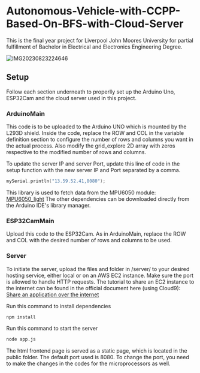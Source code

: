 # Autonomous-Vehicle-with-CCPP-Based-On-BFS-with-Cloud-Server
This is the final year project for Liverpool John Moores University for partial fulfillment of Bachelor in Electrical and Electronics Engineering Degree. 

![IMG20230823224646](https://github.com/boboTheDev/Autonomous-Vehicle-with-CCPP-Based-On-BFS-with-Cloud-Server/assets/91797672/1f0b03e8-6b37-4bc0-967d-96fa23c8b378)

## Setup 
Follow each section underneath to properlly set up the Arduino Uno, ESP32Cam and the cloud server used in this project.

### ArduinoMain
This code is to be uploaded to the Arduino UNO which is mounted by the L293D shield. Inside the code, replace the ROW and COL in the variable definition section to configure the number of rows and columns you want in the actual process. Also modify the grid_explore 2D array with zeros respective to the modified number of rows and columns.

To update the server IP and server Port, update this line of code in the setup function with the new server IP and Port separated by a comma.
```C++
mySerial.println("13.59.52.41,8080");
```
This library is used to fetch data from the MPU6050 module: [MPU6050_light](https://github.com/rfetick/MPU6050_light)
The other dependencies can be downloaded directly from the Arduino IDE's library manager.

### ESP32CamMain
Upload this code to the ESP32Cam. As in ArduinoMain, replace the ROW and COL with the desired number of rows and columns to be used.

### Server
To initiate the server, upload the files and folder in /server/ to your desired hosting service, either local or on an AWS EC2 instance. Make sure the port is allowed to handle HTTP requests. The tutorial to share an EC2 instance to the internet can be found in the official document here (using Cloud9): [Share an application over the internet](https://docs.aws.amazon.com/cloud9/latest/user-guide/app-preview.html#app-preview-share)

Run this command to install dependencies
```bash
npm install
```

Run this command to start the server
```bash
node app.js
```

The html frontend page is served as a static page, which is located in the public folder. The default port used is 8080. To change the port, you need to make the changes in the codes for the microprocessors as well. 

